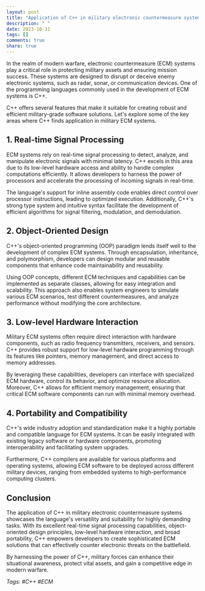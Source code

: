 ```yaml
---
layout: post
title: "Application of C++ in military electronic countermeasure systems"
description: " "
date: 2023-10-31
tags: []
comments: true
share: true
---
```


In the realm of modern warfare, electronic countermeasure (ECM) systems play a critical role in protecting military assets and ensuring mission success. These systems are designed to disrupt or deceive enemy electronic systems, such as radar, sonar, or communication devices. One of the programming languages commonly used in the development of ECM systems is C++.

C++ offers several features that make it suitable for creating robust and efficient military-grade software solutions. Let's explore some of the key areas where C++ finds application in military ECM systems.

## 1. Real-time Signal Processing

ECM systems rely on real-time signal processing to detect, analyze, and manipulate electronic signals with minimal latency. C++ excels in this area due to its low-level hardware access and ability to handle complex computations efficiently. It allows developers to harness the power of processors and accelerate the processing of incoming signals in real-time.

The language's support for inline assembly code enables direct control over processor instructions, leading to optimized execution. Additionally, C++'s strong type system and intuitive syntax facilitate the development of efficient algorithms for signal filtering, modulation, and demodulation.

## 2. Object-Oriented Design

C++'s object-oriented programming (OOP) paradigm lends itself well to the development of complex ECM systems. Through encapsulation, inheritance, and polymorphism, developers can design modular and reusable components that enhance code maintainability and reusability.

Using OOP concepts, different ECM techniques and capabilities can be implemented as separate classes, allowing for easy integration and scalability. This approach also enables system engineers to simulate various ECM scenarios, test different countermeasures, and analyze performance without modifying the core architecture.

## 3. Low-level Hardware Interaction

Military ECM systems often require direct interaction with hardware components, such as radio frequency transmitters, receivers, and sensors. C++ provides robust support for low-level hardware programming through its features like pointers, memory management, and direct access to memory addresses.

By leveraging these capabilities, developers can interface with specialized ECM hardware, control its behavior, and optimize resource allocation. Moreover, C++ allows for efficient memory management, ensuring that critical ECM software components can run with minimal memory overhead.

## 4. Portability and Compatibility

C++'s wide industry adoption and standardization make it a highly portable and compatible language for ECM systems. It can be easily integrated with existing legacy software or hardware components, promoting interoperability and facilitating system upgrades.

Furthermore, C++ compilers are available for various platforms and operating systems, allowing ECM software to be deployed across different military devices, ranging from embedded systems to high-performance computing clusters.

## Conclusion

The application of C++ in military electronic countermeasure systems showcases the language's versatility and suitability for highly demanding tasks. With its excellent real-time signal processing capabilities, object-oriented design principles, low-level hardware interaction, and broad portability, C++ empowers developers to create sophisticated ECM solutions that can effectively counter electronic threats on the battlefield.

By harnessing the power of C++, military forces can enhance their situational awareness, protect vital assets, and gain a competitive edge in modern warfare.

*Tags: #C++ #ECM*